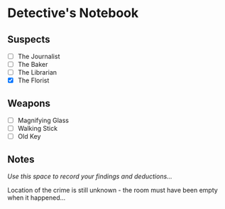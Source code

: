 # Detective's Notebook

## Suspects
- [ ] The Journalist
- [ ] The Baker
- [ ] The Librarian
- [x] The Florist
## Weapons
- [ ] Magnifying Glass
- [ ] Walking Stick
- [ ] Old Key

## Notes
*Use this space to record your findings and deductions...*

Location of the crime is still unknown - the room must have been empty when it happened...
